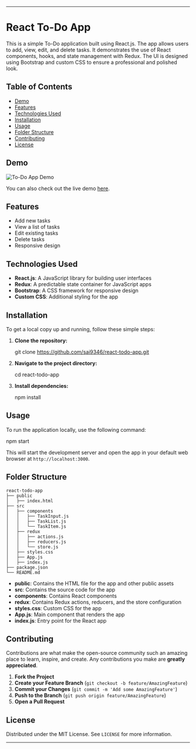 
---

# React To-Do App

This is a simple To-Do application built using React.js. The app allows users to add, view, edit, and delete tasks. It demonstrates the use of React components, hooks, and state management with Redux. The UI is designed using Bootstrap and custom CSS to ensure a professional and polished look.

## Table of Contents

- [Demo](#demo)
- [Features](#features)
- [Technologies Used](#technologies-used)
- [Installation](#installation)
- [Usage](#usage)
- [Folder Structure](#folder-structure)
- [Contributing](#contributing)
- [License](#license)

## Demo

![To-Do App Demo](./demo.gif)

You can also check out the live demo [here](http://localhost:3000/).

## Features

- Add new tasks
- View a list of tasks
- Edit existing tasks
- Delete tasks
- Responsive design

## Technologies Used

- **React.js**: A JavaScript library for building user interfaces
- **Redux**: A predictable state container for JavaScript apps
- **Bootstrap**: A CSS framework for responsive design
- **Custom CSS**: Additional styling for the app

## Installation

To get a local copy up and running, follow these simple steps:

1. **Clone the repository:**

  
   git clone https://github.com/sai9346/react-todo-app.git
  

2. **Navigate to the project directory:**


   cd react-todo-app


3. **Install dependencies:**

   
   npm install


## Usage

To run the application locally, use the following command:

npm start


This will start the development server and open the app in your default web browser at `http://localhost:3000`.

## Folder Structure

```
react-todo-app
├── public
│   ├── index.html
├── src
│   ├── components
│   │   ├── TaskInput.js
│   │   ├── TaskList.js
│   │   └── TaskItem.js
│   ├── redux
│   │   ├── actions.js
│   │   ├── reducers.js
│   │   └── store.js
│   ├── styles.css
│   ├── App.js
│   ├── index.js
├── package.json
└── README.md
```

- **public**: Contains the HTML file for the app and other public assets
- **src**: Contains the source code for the app
- **components**: Contains React components
- **redux**: Contains Redux actions, reducers, and the store configuration
- **styles.css**: Custom CSS for the app
- **App.js**: Main component that renders the app
- **index.js**: Entry point for the React app

## Contributing

Contributions are what make the open-source community such an amazing place to learn, inspire, and create. Any contributions you make are **greatly appreciated**.

1. **Fork the Project**
2. **Create your Feature Branch** (`git checkout -b feature/AmazingFeature`)
3. **Commit your Changes** (`git commit -m 'Add some AmazingFeature'`)
4. **Push to the Branch** (`git push origin feature/AmazingFeature`)
5. **Open a Pull Request**

## License

Distributed under the MIT License. See `LICENSE` for more information.

---



